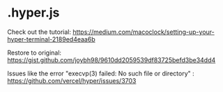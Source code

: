 # .hyper.js

Check out the tutorial: https://medium.com/macoclock/setting-up-your-hyper-terminal-2189ed4eaa6b 

Restore to original: https://gist.github.com/joybh98/9610dd2059539df83725befd3be34dd4 

Issues like the error "execvp(3) failed: No such file or directory" : https://github.com/vercel/hyper/issues/3703 

